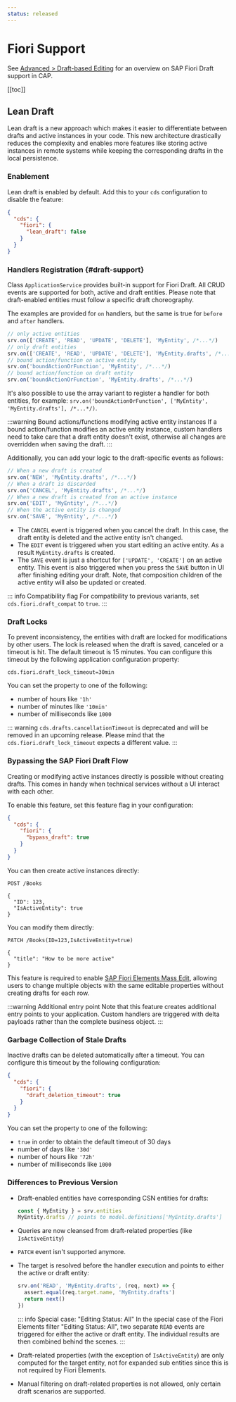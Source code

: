 ```yaml
---
status: released
---
```



# Fiori Support

See [Advanced > Draft-based Editing](../advanced/fiori#draft-support) for an overview on SAP Fiori Draft support in CAP.

[[toc]]


<!--
## Serving `$metadata` Requests



## Serving `$batch` Requests

-->

## Lean Draft

Lean draft is a new approach which makes it easier to differentiate between drafts and active instances in your code. This new architecture drastically reduces the complexity and enables more features like storing active instances in remote systems while keeping the corresponding drafts in the local persistence.

### Enablement

Lean draft is enabled by default. Add this to your `cds` configuration to disable the feature:

```json
{
  "cds": {
    "fiori": {
      "lean_draft": false
    }
  }
}
```

### Handlers Registration {#draft-support}

Class `ApplicationService` provides built-in support for Fiori Draft. All CRUD events are supported for both, active and draft entities.
Please note that draft-enabled entities must follow a specific draft choreography.

The examples are provided for `on` handlers, but the same is true for `before` and `after` handlers.

  ```js
  // only active entities
  srv.on(['CREATE', 'READ', 'UPDATE', 'DELETE'], 'MyEntity', /*...*/)
  // only draft entities
  srv.on(['CREATE', 'READ', 'UPDATE', 'DELETE'], 'MyEntity.drafts', /*...*/)
  // bound action/function on active entity
  srv.on('boundActionOrFunction', 'MyEntity', /*...*/)
  // bound action/function on draft entity
  srv.on('boundActionOrFunction', 'MyEntity.drafts', /*...*/)
  ```

It's also possible to use the array variant to register a handler for both entities, for example: `srv.on('boundActionOrFunction', ['MyEntity', 'MyEntity.drafts'], /*...*/)`.

:::warning Bound actions/functions modifying active entity instances
If a bound action/function modifies an active entity instance, custom handlers need to take care that a draft entity doesn't exist, otherwise all changes are overridden when saving the draft.
:::

Additionally, you can add your logic to the draft-specific events as follows:

  ```js
  // When a new draft is created
  srv.on('NEW', 'MyEntity.drafts', /*...*/)
  // When a draft is discarded
  srv.on('CANCEL', 'MyEntity.drafts', /*...*/)
  // When a new draft is created from an active instance
  srv.on('EDIT', 'MyEntity', /*...*/)
  // When the active entity is changed
  srv.on('SAVE', 'MyEntity', /*...*/)
  ```

- The `CANCEL` event is triggered when you cancel the draft. In this case, the draft entity is deleted and the active entity isn't changed.
- The `EDIT` event is triggered when you start editing an active entity. As a result `MyEntity.drafts` is created.
- The `SAVE` event is just a shortcut for `['UPDATE', 'CREATE']` on an active entity. This event is also triggered when you press the `SAVE` button in UI after finishing editing your draft. Note, that composition children of the active entity will also be updated or created.

::: info Compatibility flag
For compatibility to previous variants, set `cds.fiori.draft_compat` to `true`.
:::

### Draft Locks

To prevent inconsistency, the entities with draft are locked for modifications by other users. The lock is released when the draft is saved, canceled or a timeout is hit. The default timeout is 15 minutes. You can configure this timeout by the following application configuration property:

```properties
cds.fiori.draft_lock_timeout=30min
```

You can set the property to one of the following:
- number of hours like `'1h'` 
- number of minutes like `'10min'`
- number of milliseconds like `1000`

::: warning
`cds.drafts.cancellationTimeout` is deprecated and will be removed in an upcoming release. Please mind that the `cds.fiori.draft_lock_timeout` expects a different value.
:::

### Bypassing the SAP Fiori Draft Flow

Creating or modifying active instances directly is possible without creating drafts. This comes in handy when technical services without a UI interact with each other.

To enable this feature, set this feature flag in your configuration:

```json
{
  "cds": {
    "fiori": {
      "bypass_draft": true
    }
  }
}
```

You can then create active instances directly:

```http
POST /Books

{
  "ID": 123,
  "IsActiveEntity": true
}
```

You can modify them directly:

```http
PATCH /Books(ID=123,IsActiveEntity=true)

{
  "title": "How to be more active"
}
```

This feature is required to enable [SAP Fiori Elements Mass Edit](https://sapui5.hana.ondemand.com/sdk/#/topic/965ef5b2895641bc9b6cd44f1bd0eb4d.html), allowing users to change multiple objects with the
same editable properties without creating drafts for each row.

:::warning Additional entry point
Note that this feature creates additional entry points to your application. Custom handlers are triggered with delta
payloads rather than the complete business object.
:::

### Garbage Collection of Stale Drafts

Inactive drafts can be deleted automatically after a timeout. You can configure this timeout by the following configuration:

```json
{
  "cds": {
    "fiori": {
      "draft_deletion_timeout": true
    }
  }
}
```

You can set the property to one of the following:
- `true` in order to obtain the default timeout of 30 days
- number of days like `'30d'` 
- number of hours like `'72h'`
- number of milliseconds like `1000`

### Differences to Previous Version

- Draft-enabled entities have corresponding CSN entities for drafts:

    ```js
    const { MyEntity } = srv.entities
    MyEntity.drafts // points to model.definitions['MyEntity.drafts']
    ```

- Queries are now cleansed from draft-related properties (like `IsActiveEntity`)
- `PATCH` event isn't supported anymore.
- The target is resolved before the handler execution and points to either the active or draft entity:

    ```js
    srv.on('READ', 'MyEntity.drafts', (req, next) => {
      assert.equal(req.target.name, 'MyEntity.drafts')
      return next()
    })
    ```

    ::: info Special case: "Editing Status: All"
    In the special case of the Fiori Elements filter "Editing Status: All", two separate `READ` events are triggered for either the active or draft entity.
    The individual results are then combined behind the scenes.
    :::

- Draft-related properties (with the exception of `IsActiveEntity`) are only computed for the target entity, not for expanded sub entities since this is not required by Fiori Elements.
- Manual filtering on draft-related properties is not allowed, only certain draft scenarios are supported.


